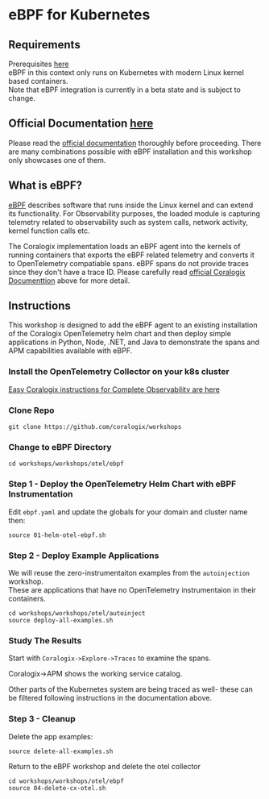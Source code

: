 # eBPF for Kubernetes

## Requirements  
Prerequisites [here](https://coralogix.github.io/workshops/prereqs/)  
eBPF in this context only runs on Kubernetes with modern Linux kernel based containers.  
Note that eBPF integration is currently in a beta state and is subject to change.  

## Official Documentation [here](https://coralogix.com/docs/user-guides/apm/getting-started/ebpf-for-apm/)  
Please read the [official documentation](https://coralogix.com/docs/user-guides/apm/getting-started/ebpf-for-apm/) thoroughly before proceeding. There are many combinations possible with eBPF installation and this workshop only showcases one of them.  

## What is eBPF?  

[eBPF](https://ebpf.io/) describes software that runs inside the Linux kernel and can extend its functionality. For Observability purposes, the loaded module is capturing telemetry related to observability such as system calls, network activity, kernel function calls etc.  
  
The Coralogix implementation loads an eBPF agent into the kernels of running containers that exports the eBPF related telemetry and converts it to OpenTelemetry compatiable spans. eBPF spans do not provide traces since they don't have a trace ID. Please carefully read [official Coralogix Documenttion](https://coralogix.github.io/workshops/prereqs/)  above for more detail.


## Instructions  
 
This workshop is designed to add the eBPF agent to an existing installation of the Coralogix OpenTelemetry helm chart and then deploy simple applications in Python, Node, .NET, and Java to demonstrate the spans and APM capabilities available with eBPF.

### Install the OpenTelemetry Collector on your k8s cluster
   
[Easy Coralogix instructions for Complete Observability are here](https://coralogix.com/docs/otel-collector-for-k8s/)  

### Clone Repo
```
git clone https://github.com/coralogix/workshops
```

### Change to eBPF Directory  
```
cd workshops/workshops/otel/ebpf
```  

### Step 1 - Deploy the OpenTelemetry Helm Chart with eBPF Instrumentation
Edit `ebpf.yaml` and update the globals for your domain and cluster name then:  
```
source 01-helm-otel-ebpf.sh
```  

### Step 2 - Deploy Example Applications  
We will reuse the zero-instrumentaiton examples from the `autoinjection` workshop.  
These are applications that have no OpenTelemetry instrumentaion in their containers.  
```
cd workshops/workshops/otel/autoinject
source deploy-all-examples.sh
```

### Study The Results  
Start with `Coralogix->Explore->Traces` to examine the spans.
  
  Coralogix->APM shows the working service catalog.  
    
  Other parts of the Kubernetes system are being traced as well- these can be filtered following instructions in the documentation above.

### Step 3 - Cleanup  

Delete the app examples:  
```
source delete-all-examples.sh
```  
Return to the eBPF workshop and delete the otel collector
```
cd workshops/workshops/otel/ebpf
source 04-delete-cx-otel.sh
```